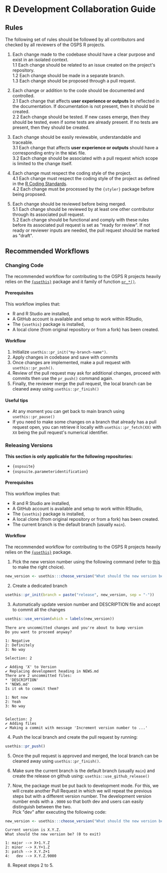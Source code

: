 # R Development Collaboration Guide

## Rules

The following set of rules should be followed by all contributors and checked by
all reviewers of the OSPS R projects.

1. Each change made to the codebase should have a clear purpose and exist in an
isolated context.  
  1.1 Each change should be related to an issue created on the project's repository.  
  1.2 Each change should be made in a separate branch.  
  1.3 Each change should be proposed through a pull request.  
  
2. Each change or addition to the code should be documented and controlled.  
  2.1 Each change that affects **user experience or outputs** be reflected in the documentation. If 
  documentation is not present, then it should be created.  
  2.2 Each change should be tested. If new cases emerge, then they should be 
  tested, even if some tests are already present. If no tests are present, then
  they should be created.  
  
3. Each change should be easily reviewable, understandable and traceable.   
  3.1 Each change that affects **user experience or outputs** should have a corresponding entry in the `NEWS` file.  
  3.2 Each change should be associated with a pull request which scope is limited to the change itself.  

  
4. Each change must respect the coding style of the project.    
  4.1 Each change must respect the coding style of the project as defined in the [R Coding Standards](CODING_STANDARDS_R.md).  
  4.2 Each change must be processed by the `{styler}` package before being proposed.  
  
  
5. Each change should be reviewed before being merged.  
  5.1 Each change should be reviewed by at least one other contributor through its associated pull request.  
  5.2 Each change should be functional and comply with these rules before its associated pull request is set as "ready for review". If not ready or reviewer inputs are needed, the pull request should be marked as "draft".  
  
  


## Recommended Workflows

### Changing Code

The recommended workflow for contributing to the OSPS R projects heavily relies on the [`{usethis}`](https://usethis.r-lib.org) package and it family of function [`pr_*()`](https://usethis.r-lib.org/articles/pr-functions.html).

#### Prerequisites

This workflow implies that:

-   R and R Studio are installed,
-   A GitHub account is available and setup to work within RStudio,
-   The `{usethis}` package is installed,
-   A local clone (from original repository or from a fork) has been created.

#### Workflow

1.  Initialize `usethis::pr_init("my-branch-name")`.
2.  Apply changes in codebase and save with commits
3.  Once changes are implemented, make a pull request with `usethis::pr_push()`.
4.  Review of the pull request may ask for additional changes, proceed with commits then use the `pr_push()` command again.
5.  Finally, the reviewer merge the pull request, the local branch can be cleaned away using `usethis::pr_finish()`

#### Useful tips

-   At any moment you can get back to main branch using `usethis::pr_pause()`
-   If you need to make some changes on a branch that already has a pull request open, you can retrieve it locally with `usethis::pr_fetch(XX)` with `XX` being the pull request's numerical identifier.

<!--- ### Reviewing Code  --->


### Releasing Versions

**This section is only applicable for the following repositories:**

  - `{ospsuite}`
  - `{ospsuite.parameteridentification}`
  
#### Prerequisites

This workflow implies that:

- R and R Studio are installed,
- A GitHub account is available and setup to work within RStudio,
- The `{usethis}` package is installed,
- A local clone (from original repository or from a fork) has been created.
- The current branch is the default branch (usually `main`).

#### Workflow

The recommended workflow for contributing to the OSPS R projects heavily relies on the [`{usethis}`](https://usethis.r-lib.org) package.

1. Pick the new version number using the following command (refer to [this](https://r-pkgs.org/lifecycle.html#sec-lifecycle-version-number) to make the right choice).
  ```r
  new_version <- usethis:::choose_version("What should the new version be?")
  ```
2. Create a dedicated branch

  ```r
  usethis::pr_init(branch = paste("release", new_version, sep = "-"))
  ```
    
3. Automatically update version number and DESCRIPTION file and accept to commit all the changes

  ```r
  usethis::use_version(which = labels(new_version))
  ```
  ```
  There are uncommitted changes and you're about to bump version
  Do you want to proceed anyway?
  
  1: Negative
  2: Definitely
  3: No way
  
  Selection: 2
  
  ✔ Adding 'X' to Version
  ✔ Replacing development heading in NEWS.md
  There are 2 uncommitted files:
  * 'DESCRIPTION'
  * 'NEWS.md'
  Is it ok to commit them?
  
  1: Not now
  2: Yeah
  3: No way
  
  
  Selection: 2
  ✔ Adding files
  ✔ Making a commit with message 'Increment version number to ...'
  ```

4. Push the local branch and create the pull request by running:
  
  ```r
  usethis::pr_push()
  ```

5. Once the pull request is approved and merged, the local branch can be cleaned away using `usethis::pr_finish()`.

6. Make sure the current branch is the default branch (usually `main`) and create the release on github using: `usethis::use_github_release()`

7. Now, the package must be put back to development mode. For this, we will create another Pull Request in which we will repeat the previous steps but with a different version number. The development version number ends with a `.9000` so that both dev and users can easily distinguish between the two.  
  Pick "dev" after executing the following code:
  
  ```r
  new_version <- usethis:::choose_version("What should the new version be?")
  ```
  ```
  Current version is X.Y.Z.
  What should the new version be? (0 to exit) 
  
  1: major --> X+1.Y.Z
  2: minor --> X.Y+1.Z
  3: patch --> X.Y.Z+1
  4:   dev --> X.Y.Z.9000
  ```

8. Repeat steps 2 to 5.


